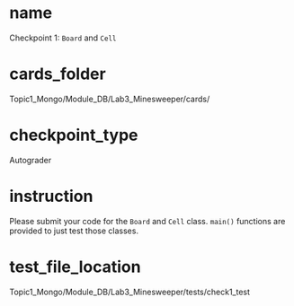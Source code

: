 # name
Checkpoint 1: `Board` and `Cell`

# cards_folder
Topic1_Mongo/Module_DB/Lab3_Minesweeper/cards/

# checkpoint_type
Autograder

# instruction
Please submit your code for the `Board` and `Cell` class. `main()` functions are provided to just test those classes. 

# test_file_location
Topic1_Mongo/Module_DB/Lab3_Minesweeper/tests/check1_test